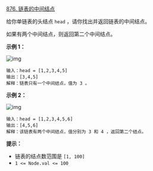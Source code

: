 [876. 链表的中间结点](https://leetcode.cn/problems/middle-of-the-linked-list/)



给你单链表的头结点 `head` ，请你找出并返回链表的中间结点。

如果有两个中间结点，则返回第二个中间结点。

 

**示例 1：**

![img](https://assets.leetcode.com/uploads/2021/07/23/lc-midlist1.jpg)

```
输入：head = [1,2,3,4,5]
输出：[3,4,5]
解释：链表只有一个中间结点，值为 3 。
```

**示例 2：**

![img](https://assets.leetcode.com/uploads/2021/07/23/lc-midlist2.jpg)

```
输入：head = [1,2,3,4,5,6]
输出：[4,5,6]
解释：该链表有两个中间结点，值分别为 3 和 4 ，返回第二个结点。
```

 

**提示：**

- 链表的结点数范围是 `[1, 100]`
- `1 <= Node.val <= 100`